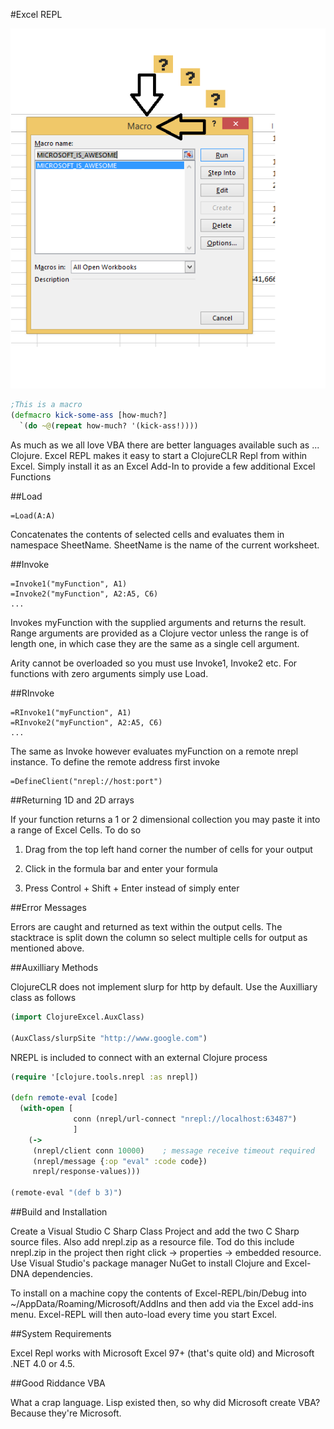 #Excel REPL

![WFT](WFT.png)
```clojure
;This is a macro
(defmacro kick-some-ass [how-much?]
  `(do ~@(repeat how-much? '(kick-ass!))))
```


As much as we all love VBA there are better languages available such as ... Clojure.  Excel REPL makes it easy to start a ClojureCLR Repl from within Excel.  Simply install it as an Excel Add-In to provide a few additional Excel Functions

##Load

    =Load(A:A)

Concatenates the contents of selected cells and evaluates them in namespace SheetName.  SheetName is the name of the current worksheet.

##Invoke

    =Invoke1("myFunction", A1)
    =Invoke2("myFunction", A2:A5, C6)
    ...

Invokes myFunction with the supplied arguments and returns the result.  Range arguments are provided as a Clojure vector unless the range is of length one, in which case they are the same as a single cell argument.

Arity cannot be overloaded so you must use Invoke1, Invoke2 etc.  For functions with zero arguments simply use Load.

##RInvoke

    =RInvoke1("myFunction", A1)
    =RInvoke2("myFunction", A2:A5, C6)
    ...

The same as Invoke however evaluates myFunction on a remote nrepl instance.  To define the remote address first invoke

    =DefineClient("nrepl://host:port")



##Returning 1D and 2D arrays

If your function returns a 1 or 2 dimensional collection you may paste it into a range of Excel Cells.  To do so

1) Drag from the top left hand corner the number of cells for your output

2) Click in the formula bar and enter your formula

3) Press Control + Shift + Enter instead of simply enter

##Error Messages

Errors are caught and returned as text within the output cells.  The stacktrace is split down the column so select multiple cells for output as mentioned above.

##Auxilliary Methods

ClojureCLR does not implement slurp for http by default.  Use the Auxilliary class as follows

```clojure
(import ClojureExcel.AuxClass)

(AuxClass/slurpSite "http://www.google.com")
```

NREPL is included to connect with an external Clojure process

```clojure
(require '[clojure.tools.nrepl :as nrepl])

(defn remote-eval [code]
  (with-open [
              conn (nrepl/url-connect "nrepl://localhost:63487")
              ]
    (->
     (nrepl/client conn 10000)    ; message receive timeout required
     (nrepl/message {:op "eval" :code code})
     nrepl/response-values)))

(remote-eval "(def b 3)")
```

##Build and Installation

Create a Visual Studio C Sharp Class Project and add the two C Sharp source files.  Also add nrepl.zip as a resource file.  Tod do this include nrepl.zip in the project then right click -> properties -> embedded resource.  Use Visual Studio's package manager NuGet to install Clojure and Excel-DNA dependencies.

To install on a machine copy the contents of Excel-REPL/bin/Debug into ~/AppData/Roaming/Microsoft/AddIns and then add via the Excel add-ins menu.  Excel-REPL will then auto-load every time you start Excel.

##System Requirements

Excel Repl works with Microsoft Excel 97+ (that's quite old) and Microsoft .NET 4.0 or 4.5.

##Good Riddance VBA

What a crap language.  Lisp existed then, so why did Microsoft create VBA?  Because they're Microsoft.
